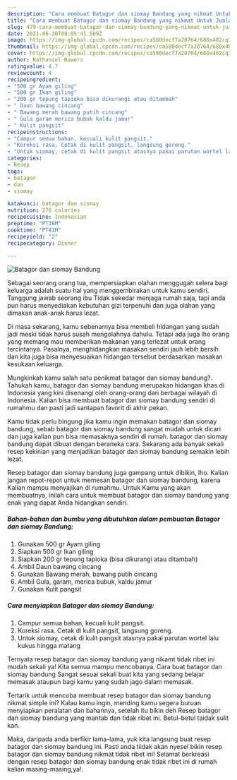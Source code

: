 ```yaml
---
description: "Cara membuat Batagor dan siomay Bandung yang nikmat Untuk Jualan"
title: "Cara membuat Batagor dan siomay Bandung yang nikmat Untuk Jualan"
slug: 479-cara-membuat-batagor-dan-siomay-bandung-yang-nikmat-untuk-jualan
date: 2021-06-30T00:05:41.509Z
image: https://img-global.cpcdn.com/recipes/ca580decf7a20764/680x482cq70/batagor-dan-siomay-bandung-foto-resep-utama.jpg
thumbnail: https://img-global.cpcdn.com/recipes/ca580decf7a20764/680x482cq70/batagor-dan-siomay-bandung-foto-resep-utama.jpg
cover: https://img-global.cpcdn.com/recipes/ca580decf7a20764/680x482cq70/batagor-dan-siomay-bandung-foto-resep-utama.jpg
author: Nathaniel Bowers
ratingvalue: 4.7
reviewcount: 4
recipeingredient:
- "500 gr Ayam giling"
- "500 gr Ikan giling"
- "200 gr tepung tapioka bisa dikurangi atau ditambah"
- " Daun bawang cincang"
- " Bawang merah bawang putih cincang"
- " Gula garam merica bubuk kaldu jamur"
- " Kulit pangsit"
recipeinstructions:
- "Campur semua bahan, kecuali kulit pangsit."
- "Koreksi rasa. Cetak di kulit pangsit, langsung goreng."
- "Untuk siomay, cetak di kulit pangsit atasnya pakai parutan wortel lalu kukus hingga matang"
categories:
- Resep
tags:
- batagor
- dan
- siomay

katakunci: batagor dan siomay 
nutrition: 276 calories
recipecuisine: Indonesian
preptime: "PT38M"
cooktime: "PT41M"
recipeyield: "2"
recipecategory: Dinner

---
```



![Batagor dan siomay Bandung](https://img-global.cpcdn.com/recipes/ca580decf7a20764/680x482cq70/batagor-dan-siomay-bandung-foto-resep-utama.jpg)

Sebagai seorang orang tua, mempersiapkan olahan menggugah selera bagi keluarga adalah suatu hal yang menggembirakan untuk kamu sendiri. Tanggung jawab seorang ibu Tidak sekedar menjaga rumah saja, tapi anda pun harus menyediakan kebutuhan gizi terpenuhi dan juga olahan yang dimakan anak-anak harus lezat.

Di masa  sekarang, kamu sebenarnya bisa membeli hidangan yang sudah jadi meski tidak harus susah mengolahnya dahulu. Tetapi ada juga lho orang yang memang mau memberikan makanan yang terlezat untuk orang tercintanya. Pasalnya, menghidangkan masakan sendiri jauh lebih bersih dan kita juga bisa menyesuaikan hidangan tersebut berdasarkan masakan kesukaan keluarga. 



Mungkinkah kamu salah satu penikmat batagor dan siomay bandung?. Tahukah kamu, batagor dan siomay bandung merupakan hidangan khas di Indonesia yang kini disenangi oleh orang-orang dari berbagai wilayah di Indonesia. Kalian bisa membuat batagor dan siomay bandung sendiri di rumahmu dan pasti jadi santapan favorit di akhir pekan.

Kamu tidak perlu bingung jika kamu ingin memakan batagor dan siomay bandung, sebab batagor dan siomay bandung sangat mudah untuk dicari dan juga kalian pun bisa memasaknya sendiri di rumah. batagor dan siomay bandung dapat dibuat dengan beraneka cara. Sekarang ada banyak sekali resep kekinian yang menjadikan batagor dan siomay bandung semakin lebih lezat.

Resep batagor dan siomay bandung juga gampang untuk dibikin, lho. Kalian jangan repot-repot untuk memesan batagor dan siomay bandung, karena Kalian mampu menyajikan di rumahmu. Untuk Kamu yang akan membuatnya, inilah cara untuk membuat batagor dan siomay bandung yang enak yang dapat Anda hidangkan sendiri.

<!--inarticleads1-->

##### Bahan-bahan dan bumbu yang dibutuhkan dalam pembuatan Batagor dan siomay Bandung:

1. Gunakan 500 gr Ayam giling
1. Siapkan 500 gr Ikan giling
1. Siapkan 200 gr tepung tapioka (bisa dikurangi atau ditambah)
1. Ambil  Daun bawang cincang
1. Gunakan  Bawang merah, bawang putih cincang
1. Ambil  Gula, garam, merica bubuk, kaldu jamur
1. Gunakan  Kulit pangsit




<!--inarticleads2-->

##### Cara menyiapkan Batagor dan siomay Bandung:

1. Campur semua bahan, kecuali kulit pangsit.
1. Koreksi rasa. Cetak di kulit pangsit, langsung goreng.
1. Untuk siomay, cetak di kulit pangsit atasnya pakai parutan wortel lalu kukus hingga matang




Ternyata resep batagor dan siomay bandung yang nikamt tidak ribet ini mudah sekali ya! Kita semua mampu mencobanya. Cara buat batagor dan siomay bandung Sangat sesuai sekali buat kita yang sedang belajar memasak ataupun bagi kamu yang sudah jago dalam memasak.

Tertarik untuk mencoba membuat resep batagor dan siomay bandung nikmat simple ini? Kalau kamu ingin, mending kamu segera buruan menyiapkan peralatan dan bahannya, setelah itu bikin deh Resep batagor dan siomay bandung yang mantab dan tidak ribet ini. Betul-betul taidak sulit kan. 

Maka, daripada anda berfikir lama-lama, yuk kita langsung buat resep batagor dan siomay bandung ini. Pasti anda tiidak akan nyesel bikin resep batagor dan siomay bandung nikmat tidak ribet ini! Selamat berkreasi dengan resep batagor dan siomay bandung enak tidak ribet ini di rumah kalian masing-masing,ya!.

